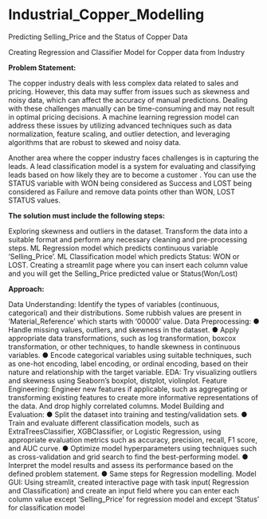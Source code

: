 # Industrial_Copper_Modelling
Predicting Selling_Price and the Status of Copper Data

Creating Regression and Classifier Model for Copper data from Industry

**Problem Statement:**

The copper industry deals with less complex data related to sales and pricing. However, this data may suffer from issues such as skewness and noisy data, which can affect the accuracy of manual predictions. Dealing with these challenges manually can be time-consuming and may not result in optimal pricing decisions. A machine learning regression model can address these issues by utilizing advanced techniques such as data normalization, feature scaling, and outlier detection, and leveraging algorithms that are robust to skewed and noisy data.

Another area where the copper industry faces challenges is in capturing the leads. A lead classification model is a system for evaluating and classifying leads based on how likely they are to become a customer . You can use the STATUS variable with WON being considered as Success and LOST being considered as Failure and remove data points other than WON, LOST STATUS values.

**The solution must include the following steps:**

Exploring skewness and outliers in the dataset.
Transform the data into a suitable format and perform any necessary cleaning and pre-processing steps.
ML Regression model which predicts continuous variable ‘Selling_Price’.
ML Classification model which predicts Status: WON or LOST.
Creating a streamlit page where you can insert each column value and you will get the Selling_Price predicted value or Status(Won/Lost)

**Approach:**

Data Understanding: Identify the types of variables (continuous, categorical) and their distributions. Some rubbish values are present in ‘Material_Reference’ which starts with ‘00000’ value.
Data Preprocessing: ● Handle missing values, outliers, and skewness in the dataset. ● Apply appropriate data transformations, such as log transformation, boxcox transformation, or other techniques, to handle skewness in continuous variables. ● Encode categorical variables using suitable techniques, such as one-hot encoding, label encoding, or ordinal encoding, based on their nature and relationship with the target variable.
EDA: Try visualizing outliers and skewness using Seaborn’s boxplot, distplot, violinplot.
Feature Engineering: Engineer new features if applicable, such as aggregating or transforming existing features to create more informative representations of the data. And drop highly correlated columns.
Model Building and Evaluation: ● Split the dataset into training and testing/validation sets. ● Train and evaluate different classification models, such as ExtraTreesClassifier, XGBClassifier, or Logistic Regression, using appropriate evaluation metrics such as accuracy, precision, recall, F1 score, and AUC curve. ● Optimize model hyperparameters using techniques such as cross-validation and grid search to find the best-performing model. ● Interpret the model results and assess its performance based on the defined problem statement. ● Same steps for Regression modelling.
Model GUI: Using streamlit, created interactive page with task input( Regression and Classification) and create an input field where you can enter each column value except ‘Selling_Price’ for regression model and except ‘Status’ for classification model
